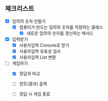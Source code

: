 ## 체크리스트

- [x] 임의의 숫자 만들기
  - [x] 컴퓨터가 만드는 임의의 숫자를 저장하는 클래스
      - [x] 새로운 임의의 숫자를 갱신하는 메서드
- [x] 입력받기
  - [x] 사용자입력 Console로 받기
  - [x] 사용자입력 유효성 검사
  - [x] 사용자입력 List 변환
- [ ] 게임하기
  - [x] 정답과 비교
  - [ ] 힌트(결과) 출력
  - [ ] 정답 시 게임 종료

